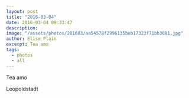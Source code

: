 ```yaml
---
layout: post
title: "2016-03-04"
date: 2016-03-04 09:33:47
description: 
image: "/assets/photos/201603/aa54578f2996135beb17323f71bb3081.jpg"
author: Elise Plain
excerpt: Tea amo
tags: 
  - photos
  - all
---
```


Tea amo
<p></p>
Leopoldstadt